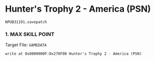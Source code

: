 #  Hunter's Trophy 2 - America (PSN)

`NPUB31191.savepatch`

### 1. MAX SKILL POINT

Target File: `GAMEDATA`

```
write at 0x0000000F:0x270F00 Hunter's Trophy 2 - America (PSN)
```

